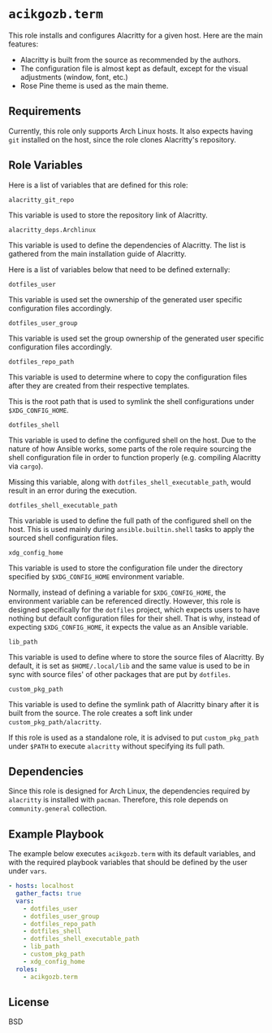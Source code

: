 # `acikgozb.term`

This role installs and configures Alacritty for a given host.
Here are the main features:

- Alacritty is built from the source as recommended by the authors.
- The configuration file is almost kept as default, except for the visual adjustments (window, font, etc.)
- Rose Pine theme is used as the main theme.

## Requirements

Currently, this role only supports Arch Linux hosts.
It also expects having `git` installed on the host, since the role clones Alacritty's repository.

## Role Variables

Here is a list of variables that are defined for this role:

`alacritty_git_repo`

This variable is used to store the repository link of Alacritty.

`alacritty_deps.Archlinux`

This variable is used to define the dependencies of Alacritty.
The list is gathered from the main installation guide of Alacritty.

Here is a list of variables below that need to be defined externally:

`dotfiles_user`

This variable is used set the ownership of the generated user specific configuration files accordingly.

`dotfiles_user_group`

This variable is used set the group ownership of the generated user specific configuration files accordingly.

`dotfiles_repo_path`

This variable is used to determine where to copy the configuration files after they are created from their respective templates.

This is the root path that is used to symlink the shell configurations under `$XDG_CONFIG_HOME`.

`dotfiles_shell`

This variable is used to define the configured shell on the host.
Due to the nature of how Ansible works, some parts of the role require sourcing the shell configuration file in order to function properly (e.g. compiling Alacritty via `cargo`).

Missing this variable, along with `dotfiles_shell_executable_path`, would result in an error during the execution.

`dotfiles_shell_executable_path`

This variable is used to define the full path of the configured shell on the host.
This is used mainly during `ansible.builtin.shell` tasks to apply the sourced shell configuration files.

`xdg_config_home`

This variable is used to store the configuration file under the directory specified by `$XDG_CONFIG_HOME` environment variable.

Normally, instead of defining a variable for `$XDG_CONFIG_HOME`, the environment variable can be referenced directly.
However, this role is designed specifically for the `dotfiles` project, which expects users to have nothing but default configuration files for their shell. That is why, instead of expecting `$XDG_CONFIG_HOME`, it expects the value as an Ansible variable.

`lib_path`

This variable is used to define where to store the source files of Alacritty.
By default, it is set as `$HOME/.local/lib` and the same value is used to be in sync with source files' of other packages that are put by `dotfiles`.

`custom_pkg_path`

This variable is used to define the symlink path of Alacritty binary after it is built from the source.
The role creates a soft link under `custom_pkg_path/alacritty`.

If this role is used as a standalone role, it is advised to put `custom_pkg_path` under `$PATH` to execute `alacritty` without specifying its full path.

## Dependencies

Since this role is designed for Arch Linux, the dependencies required by `alacritty` is installed with `pacman`.
Therefore, this role depends on `community.general` collection.

## Example Playbook

The example below executes `acikgozb.term` with its default variables, and with the required playbook variables that should be defined by the user under `vars`.

```yml
- hosts: localhost
  gather_facts: true
  vars:
    - dotfiles_user
    - dotfiles_user_group
    - dotfiles_repo_path
    - dotfiles_shell
    - dotfiles_shell_executable_path
    - lib_path
    - custom_pkg_path
    - xdg_config_home
  roles:
    - acikgozb.term
```

## License

BSD
